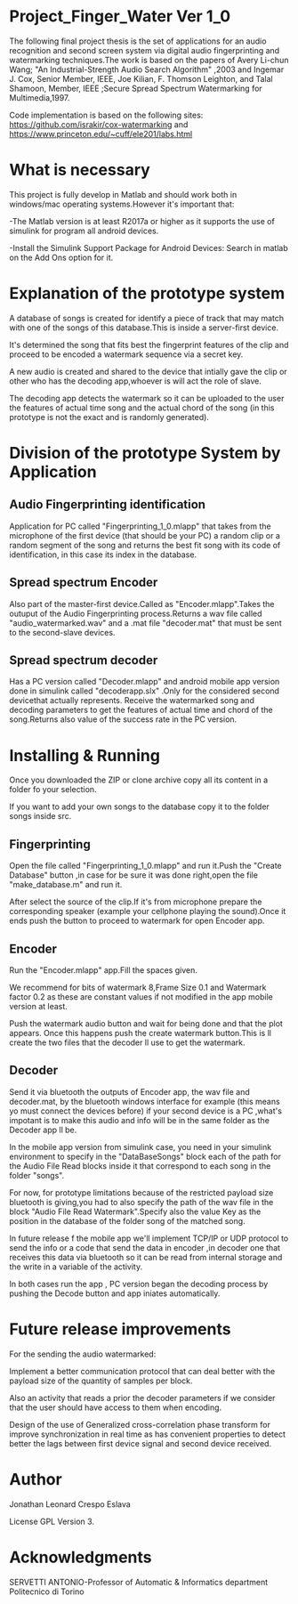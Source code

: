 # Project_Finger_Water Ver 1_0
The following final project thesis is the set of applications for an audio recognition and second screen system via digital audio fingerprinting and watermarking techniques.The work is based on the papers of  Avery Li-chun Wang; "An Industrial-Strength Audio Search Algorithm" ,2003     and    Ingemar J. Cox, Senior Member, IEEE, Joe Kilian, F. Thomson Leighton, and Talal Shamoon, Member, IEEE ;Secure Spread Spectrum Watermarking for Multimedia,1997.

Code implementation is based on the following sites: https://github.com/israkir/cox-watermarking and https://www.princeton.edu/~cuff/ele201/labs.html

# What is necessary
This project is fully develop in Matlab and should work both in windows/mac operating systems.However it's important that:

-The Matlab version is at least R2017a or higher as it supports the use of simulink for program all android devices.

-Install the Simulink Support Package for Android Devices: Search in matlab on the Add Ons option for it.

# Explanation of the prototype system 

A database of songs is created for identify a piece of track that may match with one of the songs of this database.This is inside  a server-first device.

It's determined the song that fits best the fingerprint features of the clip and proceed to be encoded a watermark sequence via a secret key.

A new audio is created and shared to the device that intially gave the clip or other who has the decoding app,whoever is will act the role of slave.

The decoding app detects the watermark so it can be uploaded to the user the features of actual time song and the actual chord of the song (in this prototype is not the exact and is randomly generated).

# Division of the prototype System by Application

## Audio Fingerprinting identification
Application for PC called "Fingerprinting_1_0.mlapp" that takes from the microphone of the first device (that should be your PC) a random clip or a random segment of the song and returns the best fit song with its code of identification, in this case its index in the database.
## Spread spectrum Encoder
Also part of the master-first device.Called as "Encoder.mlapp".Takes the outuput of the Audio Fingerprinting process.Returns a wav file called "audio_watermarked.wav" and a .mat file "decoder.mat" that must be sent to the second-slave devices. 
## Spread spectrum decoder
Has a PC version called "Decoder.mlapp" and android mobile app version done in simulink called "decoderapp.slx" .Only for the considered second devicethat actually represents. Receive the watermarked song and decoding parameters to get the features of actual time and chord of the song.Returns also value of the success rate in the PC version.

# Installing & Running
Once you downloaded the ZIP or clone archive copy all its content in a folder fo your selection.

If you want to add your own songs to the database copy it to the folder songs inside src.

## Fingerprinting
Open the file called "Fingerprinting_1_0.mlapp" and run it.Push the "Create Database" button ,in case for be sure it was done right,open the file "make_database.m" and run it. 

After select the source of the clip.If it's from microphone prepare the corresponding speaker (example your cellphone playing the sound).Once it ends push the button to proceed to watermark for open Encoder app.
## Encoder
Run the "Encoder.mlapp" app.Fill the spaces given.

We recommend for bits of watermark 8,Frame Size 0.1  and Watermark factor 0.2 as these are constant values if not modified in the app mobile version at least.

Push the watermark audio button and wait for being done and that the plot appears. Once this happens push the create watermark button.This is ll create the two files that the decoder ll use to get the watermark. 

## Decoder
Send it via bluetooth the outputs of Encoder app, the wav file and decoder.mat, by the bluetooth windows interface for example (this means yo must connect the devices before) if your second device is a PC ,what's impotant is to make this audio and info will be in the same folder as the Decoder app ll be.

In the mobile app version from simulink  case, you need  in your simulink environment to specify in the "DataBaseSongs" block each of the path for the Audio File Read blocks inside it that correspond to each song in the folder "songs".

For now, for prototype limitations because of the restricted payload size bluetooth is giving,you had to also specify the path of the wav file in the block "Audio File Read Watermark".Specify also the value Key as the position in the database of the folder song of the matched song.

In future release f the mobile app  we'll implement TCP/IP or UDP protocol to send the info or  a code that send the data in encoder ,in decoder one that receives this data via bluetooth so it can be read from internal storage and the write in a variable of the activity.

In both cases run the app , PC version began the decoding process by pushing the Decode button and app iniates automatically.

# Future release improvements
For the sending the audio watermarked:

Implement a better communication protocol that can deal better with the payload size of the quantity of samples per block.

Also an activity that reads a prior the decoder parameters if we consider that the user should have access to them when encoding.

Design of the use of Generalized cross-correlation phase transform for improve synchronization in real time as has convenient properties to detect better the lags between first device signal and second device received.


# Author

Jonathan Leonard Crespo Eslava

License
GPL Version 3.

# Acknowledgments

SERVETTI ANTONIO-Professor of Automatic & Informatics department Politecnico di Torino







